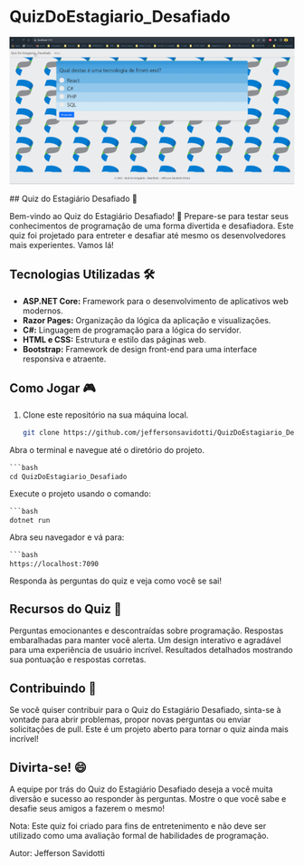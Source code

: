 # QuizDoEstagiario_Desafiado

<p align="center">
    <img windth="470" heigth="300" src="QuizDoEstagiario_Desafiado/wwwroot/README/Desafio-Quiz.gif">
</p>
## Quiz do Estagiário Desafiado 🚀

Bem-vindo ao Quiz do Estagiário Desafiado! 🎉 Prepare-se para testar seus conhecimentos de programação de uma forma divertida e desafiadora. Este quiz foi projetado para entreter e desafiar até mesmo os desenvolvedores mais experientes. Vamos lá!

## Tecnologias Utilizadas 🛠️

- **ASP.NET Core:** Framework para o desenvolvimento de aplicativos web modernos.
- **Razor Pages:** Organização da lógica da aplicação e visualizações.
- **C#:** Linguagem de programação para a lógica do servidor.
- **HTML e CSS:** Estrutura e estilo das páginas web.
- **Bootstrap:** Framework de design front-end para uma interface responsiva e atraente.

## Como Jogar 🎮

1. Clone este repositório na sua máquina local.

   ```bash
   git clone https://github.com/jeffersonsavidotti/QuizDoEstagiario_Desafiado
Abra o terminal e navegue até o diretório do projeto.

    ```bash
    cd QuizDoEstagiario_Desafiado
Execute o projeto usando o comando:

    ```bash
    dotnet run
Abra seu navegador e vá para:

    ```bash
    https://localhost:7090
Responda às perguntas do quiz e veja como você se sai!

## Recursos do Quiz 🌟
Perguntas emocionantes e descontraídas sobre programação.
Respostas embaralhadas para manter você alerta.
Um design interativo e agradável para uma experiência de usuário incrível.
Resultados detalhados mostrando sua pontuação e respostas corretas.

## Contribuindo 🤝
Se você quiser contribuir para o Quiz do Estagiário Desafiado, sinta-se à vontade para abrir problemas, propor novas perguntas ou enviar solicitações de pull. Este é um projeto aberto para tornar o quiz ainda mais incrível!

## Divirta-se! 😄
A equipe por trás do Quiz do Estagiário Desafiado deseja a você muita diversão e sucesso ao responder às perguntas. Mostre o que você sabe e desafie seus amigos a fazerem o mesmo!

Nota: Este quiz foi criado para fins de entretenimento e não deve ser utilizado como uma avaliação formal de habilidades de programação.

Autor: Jefferson Savidotti
